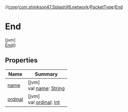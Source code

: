//[core](../../../../index.md)/[com.shinkson47.SplashX6.network](../../index.md)/[PacketType](../index.md)/[End](index.md)

# End

[jvm]\
[End](index.md)()

## Properties

| Name | Summary |
|---|---|
| [name](../-ping/index.md#-372974862%2FProperties%2F971615585) | [jvm]<br>val [name](../-ping/index.md#-372974862%2FProperties%2F971615585): [String](https://kotlinlang.org/api/latest/jvm/stdlib/kotlin/-string/index.html) |
| [ordinal](../-ping/index.md#-739389684%2FProperties%2F971615585) | [jvm]<br>val [ordinal](../-ping/index.md#-739389684%2FProperties%2F971615585): [Int](https://kotlinlang.org/api/latest/jvm/stdlib/kotlin/-int/index.html) |
